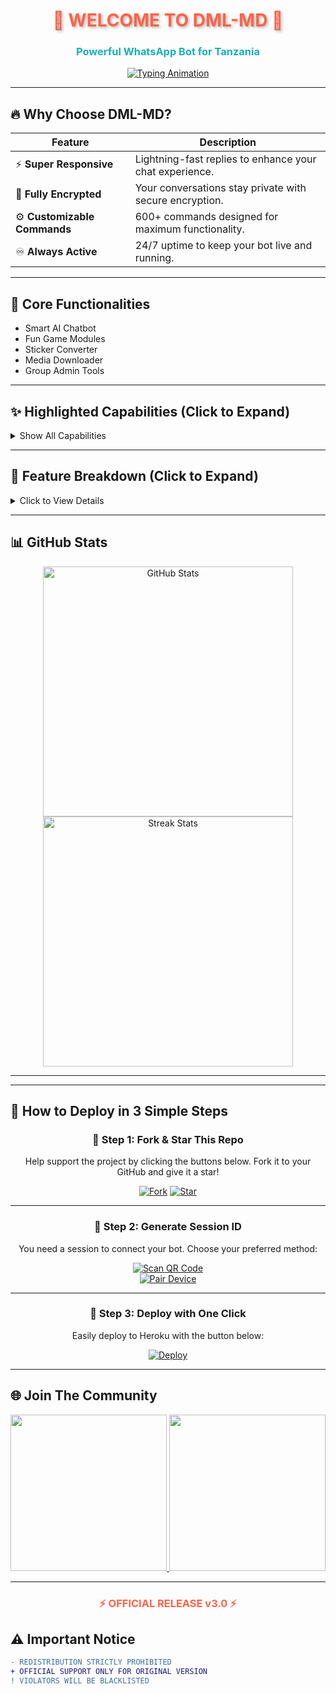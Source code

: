 <h1 align="center" style="color: #FF6347; text-shadow: 2px 2px 4px rgba(0,0,0,0.3); animation: glow 2s infinite alternate;">🌟 WELCOME TO DML-MD 🌟</h1>
<h3 align="center" style="color: #1BAFBA; font-weight: bold;">Powerful WhatsApp Bot for Tanzania</h3>

<p align="center">
  <a href="https://git.io/typing-svg">
    <img src="https://readme-typing-svg.demolab.com?font=Black+Ops+One&size=40&duration=3000&pause=500&color=FF6347&center=true&width=900&height=100&lines=HELLO+WORLD!+👋;MEET+DML-MD+🤖;ADVANCED+WHATSAPP+BOT+EXPERIENCE+⚡;MADE+WITH+PASSION+BY+DML+💻;OFFICIALLY+TANZANIAN+BOT+🎉" alt="Typing Animation" />
  </a>
</p>

---

## 🔥 **Why Choose DML-MD?**

| Feature | Description |
|---------|-------------|
| ⚡ **Super Responsive** | Lightning-fast replies to enhance your chat experience. |
| 🔐 **Fully Encrypted** | Your conversations stay private with secure encryption. |
| ⚙️ **Customizable Commands** | 600+ commands designed for maximum functionality. |
| ♾️ **Always Active** | 24/7 uptime to keep your bot live and running. |

---

## 🧠 **Core Functionalities**

- Smart AI Chatbot  
- Fun Game Modules  
- Sticker Converter  
- Media Downloader  
- Group Admin Tools

---

## ✨ **Highlighted Capabilities (Click to Expand)**

<details>
  <summary>Show All Capabilities</summary>

  <p align="center">
    <img src="https://img.shields.io/badge/AI_CHATBOT-FF6347?style=for-the-badge&logo=openai&logoColor=white">
    <img src="https://img.shields.io/badge/STICKER_CREATOR-1BAFBA?style=for-the-badge&logo=stickermule&logoColor=white">
    <img src="https://img.shields.io/badge/MEDIA_DOWNLOADER-9400D3?style=for-the-badge&logo=youtube&logoColor=white">
    <img src="https://img.shields.io/badge/GROUP_TOOLS-00FF00?style=for-the-badge&logo=whatsapp&logoColor=white">
    <img src="https://img.shields.io/badge/GAMES-FF0000?style=for-the-badge&logo=steam&logoColor=white">
  </p>

</details>

---

## 🧩 **Feature Breakdown (Click to Expand)**

<details>
  <summary>Click to View Details</summary>

### 🔸 AI Chatbot  
Interact with smart, AI-generated responses—get instant info or just chat like a friend.

### 🔸 Sticker Creator  
Turn images or short clips into fun static and animated WhatsApp stickers.

### 🔸 Media Downloader  
Download videos, audio, and more from YouTube, Facebook, Instagram, and TikTok.

### 🔸 Group Tools  
Auto-welcome, anti-link protection, promote/demote members, and manage chats with ease.

### 🔸 Games  
Play interactive games like quizzes, riddles, trivia, and more—right inside WhatsApp!

</details>

---

## 📊 **GitHub Stats**
<p align="center">
  <a href="https://github.com/MLILA17/DML-MD">
    <img src="https://github-readme-stats.vercel.app/api?username=MLILA17&show_icons=true&theme=radical&include_all_commits=true" alt="GitHub Stats" width="400"/>
    <img src="https://github-readme-streak-stats.herokuapp.com/?user=MLILA17&theme=dark&fire=FF6347&currStreakNum=1BAFBA" alt="Streak Stats" width="400"/>
  </a>
</p>

---
---

## 🚀 **How to Deploy in 3 Simple Steps**

<div align="center">

### 🔹 Step 1: Fork & Star This Repo
Help support the project by clicking the buttons below. Fork it to your GitHub and give it a star!

[![Fork](https://img.shields.io/github/forks/MLILA17/DML-MD?label=Fork&style=for-the-badge&logo=git)](https://github.com/MLILA17/DML-MD/fork)
[![Star](https://img.shields.io/github/stars/MLILA17/DML-MD?label=Star&style=for-the-badge&logo=github)](https://github.com/MLILA17/DML-MD)

---

### 🔹 Step 2: Generate Session ID
You need a session to connect your bot. Choose your preferred method:

[![Scan QR Code](https://img.shields.io/badge/SCAN_QR-FF6347?style=for-the-badge&logo=qr-code&logoColor=white)](https://davincs-id.onrender.com/wasiqr)  
[![Pair Device](https://img.shields.io/badge/GET_PAIR_CODE-1BAFBA?style=for-the-badge&logo=connectdevelop&logoColor=white)](https://davincs-id.onrender.com/pair)

---

### 🔹 Step 3: Deploy with One Click
Easily deploy to Heroku with the button below:

[![Deploy](https://img.shields.io/badge/DEPLOY_TO_HEROKU-430098?style=for-the-badge&logo=heroku&logoColor=white)](https://heroku.com/deploy?template=https://github.com/MLILA17/DML-MD)

</div>

---

## 🌐 **Join The Community**

<p align="center">
  <a href="https://chat.whatsapp.com/FunyTxSwaKI7E5Q4z8YGbS">
    <img src="https://img.shields.io/badge/JOIN_WHATSAPP_GROUP-25D366?style=for-the-badge&logo=whatsapp&logoColor=white" width="250">
  </a>
  <a href="https://whatsapp.com/channel/0029Vb2hoPpDZ4Lb3mSkVI3C">
    <img src="https://img.shields.io/badge/WHATSAPP_CHANNEL-075E54?style=for-the-badge&logo=whatsapp&logoColor=white" width="250">
  </a>
</p>

---

<h3 align="center" style="color: #FF6347; animation: pulse 1.5s infinite;">⚡ OFFICIAL RELEASE v3.0 ⚡</h3>

## ⚠️ **Important Notice**
```diff
- REDISTRIBUTION STRICTLY PROHIBITED 
+ OFFICIAL SUPPORT ONLY FOR ORIGINAL VERSION
! VIOLATORS WILL BE BLACKLISTED
